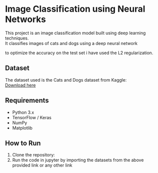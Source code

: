 # Image Classification using Neural Networks

This project is an image classification model built using deep learning techniques.  
It classifies images of cats and dogs using a deep neural network 

to optimize the accuracy on the test set i have used the L2 regularization.

## Dataset
The dataset used is the Cats and Dogs dataset from Kaggle:  
[Download here](https://www.kaggle.com/datasets/tongpython/cat-and-dog)

## Requirements
- Python 3.x
- TensorFlow / Keras
- NumPy
- Matplotlib

## How to Run
1. Clone the repository:
2. Run the code in jupyter by importing the datasets from the above provided link or any other link 



